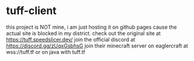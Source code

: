 # tuff-client
this project is NOT mine, i am just hosting it on github pages cause the actual site is blocked in my district.
check out the original site at https://tuff.speedslicer.dev/
join the official discord at https://discord.gg/zUqxGsbhsG
join their minecraft server on eaglercraft at wss://tuff.tf or on java with tuff.tf
